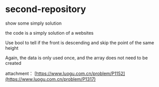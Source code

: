 # second-repository
show some simply solution

the code is a simply solution of a websites

Use bool to tell if the front is descending and skip the point of the same height

Again, the data is only used once, and the array does not need to be created

attachment： [https://www.luogu.com.cn/problem/P1152](https://www.luogu.com.cn/problem/P1317)
